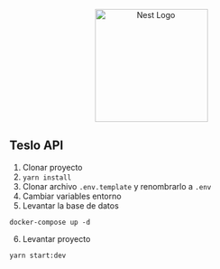 <p align="center">
  <a href="http://nestjs.com/" target="blank"><img src="https://nestjs.com/img/logo-small.svg" width="200" alt="Nest Logo" /></a>
</p>


## Teslo API
1. Clonar proyecto
2. ```yarn install```
3. Clonar archivo ```.env.template``` y renombrarlo a ```.env```
4. Cambiar variables entorno
5. Levantar la base de datos
```
docker-compose up -d
```
6. Levantar proyecto
```
yarn start:dev
```